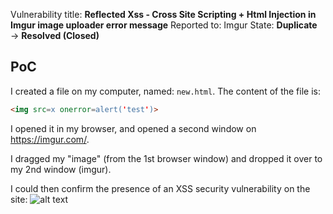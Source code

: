 Vulnerability title: **Reflected Xss - Cross Site Scripting + Html Injection in Imgur image uploader error message**
Reported to: Imgur
State: **Duplicate** &rarr; **Resolved (Closed)**

## PoC
I created a file on my computer, named: `new.html`.
The content of the file is:
```html
<img src=x onerror=alert('test')>
```

I opened it in my browser, and opened a second window on https://imgur.com/.

I dragged my "image" (from the 1st browser window) and dropped it over to my 2nd window (imgur).

I could then confirm the presence of an XSS security vulnerability on the site:
![alt text](https://i.imgur.com/EEeGYNr.png "PoC Screenshot")
